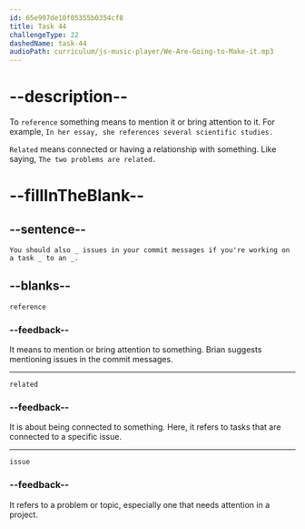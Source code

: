 ```yaml
---
id: 65e997de10f05355b0354cf8
title: Task 44
challengeType: 22
dashedName: task-44
audioPath: curriculum/js-music-player/We-Are-Going-to-Make-it.mp3
---
```


<!--
AUDIO REFERENCE:
Brian: You should also reference issues in your commit messages if you're working on a task related to an issue.
-->

# --description--

To `reference` something means to mention it or bring attention to it. For example, `In her essay, she references several scientific studies.` 

`Related` means connected or having a relationship with something. Like saying, `The two problems are related.` 

# --fillInTheBlank--

## --sentence--

`You should also _ issues in your commit messages if you're working on a task _ to an _.`

## --blanks--

`reference`

### --feedback--

It means to mention or bring attention to something. Brian suggests mentioning issues in the commit messages.

---

`related`

### --feedback--

It is about being connected to something. Here, it refers to tasks that are connected to a specific issue.

---

`issue`

### --feedback--

It refers to a problem or topic, especially one that needs attention in a project.
